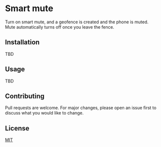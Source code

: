 # Smart mute
Turn on smart mute, and a geofence is created and the phone is muted. Mute automatically turns off once you leave the fence.

## Installation
TBD

## Usage
TBD

## Contributing
Pull requests are welcome. For major changes, please open an issue first to discuss what you would like to change.

## License
[MIT](LICENSE.md)
